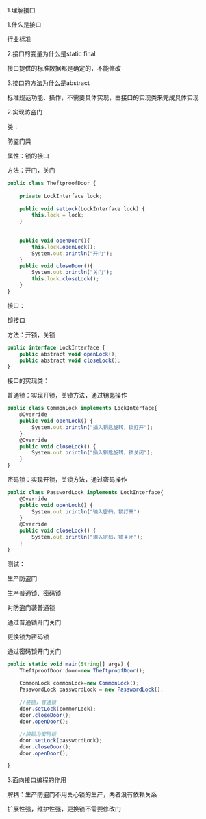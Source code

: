 1.理解接口

1.什么是接口

行业标准

2.接口的变量为什么是static final

接口提供的标准数据都是确定的，不能修改

3.接口的方法为什么是abstract

标准规范功能、操作，不需要具体实现，由接口的实现类来完成具体实现

2.实现防盗门

类：

防盗门类

属性：锁的接口

方法：开门，关门

```javascript
public class TheftproofDoor {
	
	private LockInterface lock;
	
	public void setLock(LockInterface lock) {
		this.lock = lock;
	}
	
	
	public void openDoor(){
		this.lock.openLock();
		System.out.println("开门");
	}
	public void closeDoor(){
		System.out.println("关门");
		this.lock.closeLock();
	}
}
```

接口：

锁接口

方法：开锁，关锁

```javascript
public interface LockInterface {
	public abstract void openLock();
	public abstract void closeLock();
}
```

接口的实现类：

普通锁：实现开锁，关锁方法，通过钥匙操作

```javascript
public class CommonLock implements LockInterface{
	@Override
	public void openLock() {
		System.out.println("插入钥匙旋转，锁打开");
	}
	@Override
	public void closeLock() {
		System.out.println("插入钥匙旋转，锁关闭");
	}
}
```

密码锁：实现开锁，关锁方法，通过密码操作

```javascript
public class PasswordLock implements LockInterface{
	@Override
	public void openLock() {
		System.out.println("输入密码，锁打开")
	}
	@Override
	public void closeLock() {
		System.out.println("输入密码，锁关闭");
	}
}
```

测试：

生产防盗门

生产普通锁、密码锁

对防盗门装普通锁

通过普通锁开门关门

更换锁为密码锁

通过密码锁开门关门

```javascript
public static void main(String[] args) {
	TheftproofDoor door=new TheftproofDoor();
	
	CommonLock commonLock=new CommonLock();
	PasswordLock passwordLock = new PasswordLock();
	
	//装锁，普通锁
	door.setLock(commonLock);
	door.closeDoor();
	door.openDoor();
	
	//换锁为密码锁
	door.setLock(passwordLock);
	door.closeDoor();
	door.openDoor();

}
```

3.面向接口编程的作用

解耦：生产防盗门不用关心锁的生产，两者没有依赖关系

扩展性强，维护性强，更换锁不需要修改门